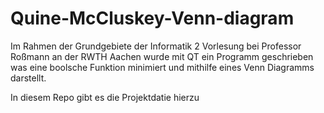 # Quine-McCluskey-Venn-diagram

Im Rahmen der Grundgebiete der Informatik 2 Vorlesung bei Professor Roßmann an der RWTH Aachen wurde mit QT ein Programm geschrieben was eine boolsche Funktion minimiert und mithilfe eines Venn Diagramms darstellt.

In diesem Repo gibt es die Projektdatie hierzu
